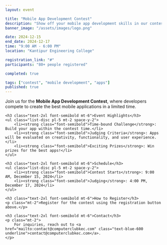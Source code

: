 ```yaml
---
layout: event

title: "Mobile App Development Contest"
description: "Show off your mobile app development skills in our contest and stand a chance to win amazing prizes!"
banner_image: "/assets/images/logo.png"

date: 2024-12-15
end_date: 2024-12-17
time: "9:00 AM - 6:00 PM"
location: "Kantipur Engineering College"

registration_link: "#"
participants: "80+ people registered"

completed: true

tags: ["contest", "mobile development", "apps"]
published: true
---
```


<div class="prose max-w-none mx-auto my-8">
    <p class="text-lg">
        Join us for the <strong class="font-bold">Mobile App Development Contest</strong>, where developers compete to create the best mobile applications in a limited time.
    </p>

    <h3 class="text-2xl font-semibold mt-6">Event Highlights</h3>
    <ul class="list-disc pl-5 mt-2 space-y-2">
        <li><strong class="font-semibold">Time-bound Challenge</strong>: Build your app within the contest time.</li>
        <li><strong class="font-semibold">Judging Criteria</strong>: Apps will be evaluated on creativity, functionality, and user experience.</li>
        <li><strong class="font-semibold">Exciting Prizes</strong>: Win prizes for the best apps!</li>
    </ul>

    <h3 class="text-2xl font-semibold mt-6">Schedule</h3>
    <ul class="list-disc pl-5 mt-2 space-y-2">
        <li><strong class="font-semibold">Contest Starts</strong>: 9:00 AM, December 15, 2024</li>
        <li><strong class="font-semibold">Judging</strong>: 4:00 PM, December 17, 2024</li>
    </ul>

    <h3 class="text-2xl font-semibold mt-6">How to Register</h3>
    <p class="mt-2">Register for the contest using the registration button above.</p>

    <h3 class="text-2xl font-semibold mt-6">Contact</h3>
    <p class="mt-2">
        For inquiries, reach out to <a href="mailto:contact@computerclubkec.com" class="text-blue-600 underline">contact@computerclubkec.com</a>.
    </p>
</div>
